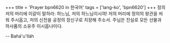 +++
title = 'Prayer bpn6620 in 한국어'
tags = ['lang-ko', 'bpn6620']
+++
정의
저의 머리에
이같이 말하라: 하느님, 저의 하느님이시여!
저의 머리에 정의의 왕관을 씌워 주시옵고, 저의 신전을 공정의 장신구로 치장해 주소서. 주님은 진실로 모든 선물과 하사품의 소유주 이시옵나이다.

-- Bahá'u'lláh
